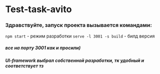 # Test-task-avito

### Здравствуйте, запуск проекта вызывается командами:

`npm start` - режим разработки
`serve -l 3001 -s build` - билд версия

##### все на порту 3001 как и просили)

##### UI-framework выбрал собственной разработки, тк удобный и соответствует тз
